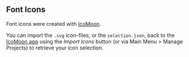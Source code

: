 ## Font Icons

Font icons were created with [IcoMoon](http://icomoon.io/).

You can import the `.svg` icon-files, or the `selection.json`, back to the [IcoMoon app](http://icomoon.io/app/) using the *Import Icons* button (or via Main Menu > Manage Projects) to retrieve your icon selection.